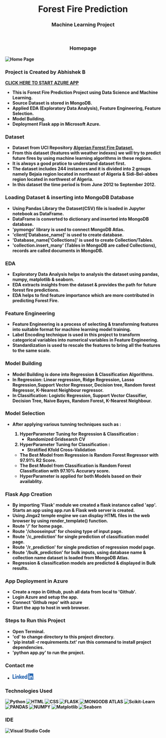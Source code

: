 <div align='center'>
    <h1>Forest Fire Prediction</h1>
    <h3><b>Machine Learning Project<b></h3>

</div>

<br>
<h3 align='center'><b>Homepage</b></h3>

![Home Page](AppImages/Home.PNG)

<h3>Project is Created by Abhishek B</h3>

[CLICK HERE TO START AZURE APP](https://forestfireprediction.azurewebsites.net/)

* This is Forest Fire Prediction Project using **Data Science** and **Machine Learning**.
* Source Dataset is stored in **MongoDB**.
* Applied EDA (Exploratory Data Analysis), Feature Engineering, Feature Selection.
* Model Building.
* Deployment **Flask app** in **Microsoft Azure**.

<h3>Dataset</h3>

* Dataset from UCI Repository [Algerian Forest Fire Dataset.](https://archive.ics.uci.edu/dataset/547/algerian+forest+fires+dataset)
* From this dataset (features with weather indexes) we will try to predict future fires by using machine learning algorithms in these regions.
* It is always a good pratice to understand dataset first.
* The dataset includes 244 instances and it is divided into 2 groups namely Bejaia region located in northeast of Algeria & Sidi-Bel-abbes region located in northwest of Algeria.
* In this dataset the time period is from June 2012 to September 2012.

<h3> Loading Dataset & inserting into MongoDB Database</h3>

* Using Pandas Library the Dataset(CSV) file is loaded in Jupyter notebook as DataFrame.
* DataFrame is converted to dictionary and inserted into MongoDB database.
* 'pymongo' library is used to connect MongoDB Atlas.
* 'client['Database_name]' is used to create database.
* 'Database_name['Collections]' is used to create Collection/Tables.
* 'collection.insert_many' (Tables in MongoDB are called **Collections**), records are called documents in MongoDB. 

<h3>EDA</h3>

* Exploratory Data Analysis helps to analysis the dataset using pandas, numpy, matplotlib & seaborn.
* EDA extracts insights from the dataset & provides the path for future forest fire predictions.
* EDA helps to find feature importance which are more contributed in predicting Forest Fire.

<h3>Feature Engineering</h3>

* Feature Engineering is a process of selecting & transforming features into suitable format for machine learning model training.
* Label Encoding technique is used in this project to transform categorical variables into numerical variables in Feature Engineering.
* Standardization is used to rescale the features to bring all the features to the same scale.

<h3>Model Building</h3>

* Model Building is done into Regression & Classification Algorithms.
* In Regression: **Linear regression, Ridge Regression, Lasso Regression,Support Vector Regressor, Decision tree, Random forest Regressor, K-Nearest Neighbour regressor.**  
* In Classification: **Logistic Regression, Support Vector Classifier, Decision Tree, Naive Bayes, Random Forest, K-Nearest Neighbour.**

<h3>Model Selection</h3>

* After applying various tunning techniques such as :
  1. HyperParameter Tuning for Regression & Classification :
      * Randomized Gridsearch CV
  2. HyperParameter Tuning for Classification :
      * Stratified Kfold Cross-Validation

    * The Best Model from Regression is Random Forest Regressor	with 97.91% R2 Score.
    * The Best Model from Classification is Random Forest Classification with 97.10% Accurary score.
    * HyperParameter is applied for both Models based on their availablity. 

<h3>Flask App Creation</h3>

* By importing 'Flask' module we created a flask instance called 'app'. Starts an app using **app.run** & Flask web server is created.
* Using Jinga2 temple engine we can display HTML files in the web browser by using render_template() function.
* Route '/' for home page.
* Route '/chooseinput' for chosing type of input page.
* Route '/c_prediction' for single prediction of classification model page.
* Route '/r_prediction' for single prediction of regression model page.
* Route '/bulk_prediction' for bulk inputs, using database name & collection name dataset is loaded from MongoDB Atlas. 
* Regression & classification models are predicted & displayed in Bulk results.

<h3>App Deployment in Azure</h3>

* Create a repo in Github, push all data from local to 'Github'.
* Login Azure and setup the app.
* Connect 'Github repo' with azure
* Start the app to host in web browser.

<h3>Steps to Run this Project</h3>

* Open Terminal.
* 'cd' to change directory to this project directory.
* 'pip install -r requirements.txt' run this command to install project dependencies.
* 'python app.py' to run the project. 



<h3>Contact me</h3>

*   <a href="https://www.linkedin.com/in/abhishek-b-807b75219/" target="_blank">
    <img src="AppImages/LI-Logo.png" width="70" height="20" />
</a>


<h3>Technologies Used</h3>

![Python](https://img.shields.io/badge/Python-3776AB?style=for-the-badge&logo=python&logoColor=white)
![HTML](https://img.shields.io/badge/HTML5-E34F26?style=for-the-badge&logo=html5&logoColor=white)
![CSS](https://img.shields.io/badge/CSS3-1572B6?style=for-the-badge&logo=css3&logoColor=white)
![FLASK](https://img.shields.io/badge/Flask-000000?style=for-the-badge&logo=flask&logoColor=white)
![MONGODB ATLAS](https://img.shields.io/badge/MongoDB-4EA94B?style=for-the-badge&logo=mongodb&logoColor=white)
![Scikit-Learn](https://img.shields.io/badge/scikit--learn-%23F7931E.svg?style=for-the-badge&logo=scikit-learn&logoColor=white)
![PANDAS](https://img.shields.io/badge/Pandas-darkblue?style=for-the-badge&logo=pandas&logoColor=white)
![NUMPY](https://img.shields.io/badge/Numpy-orange?style=for-the-badge&logo=Numpy&logoColor=black)
![Matplotlib](https://img.shields.io/badge/Matplotlib-grey?style=for-the-badge&logo=Matplotlib&logoColor=white)
![Seaborn](https://img.shields.io/badge/Seaborn-red?style=for-the-badge&logo=Seaborn&logoColor=white)


<h3>IDE</h3>

![Visual Studio Code](https://img.shields.io/badge/VisualStudioCode-blue?style=for-the-badge&logo=VisualStudioCode&logoColor=white)

